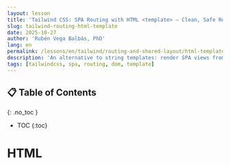 ```yaml
---
layout: lesson
title: 'Tailwind CSS: SPA Routing with HTML <template> — Clean, Safe Rendering'
slug: tailwind-routing-html-template
date: 2025-10-27
author: 'Rubén Vega Balbás, PhD'
lang: en
permalink: /lessons/en/tailwind/routing-and-shared-layout/html-template/
description: 'An alternative to string templates: render SPA views from native HTML <template> elements, using #app as the container.'
tags: [tailwindcss, spa, routing, dom, template]
---
```


<!-- prettier-ignore-start -->

## 📋 Table of Contents
{: .no_toc }
- TOC
{:toc}

<!-- prettier-ignore-end -->

# HTML <template>-based Views (Alternative to String Templates)

> **Backup Your Original Approach!**

Before switching your SPA code over to use `<template>`, it's a good idea to back up the previous string-template version in Git. Here’s a safe workflow using branches:

```bash
# Make sure you're on main and up to date
git checkout main
git pull

# Create a backup branch from main (name it clearly, e.g. backup-string-templates)
git branch backup-string-templates

# (Optional: Or use a timestamp or descriptive note)
# git branch backup-2025-10-28

# Switch to that new backup branch
git checkout backup-string-templates

# Commit any uncommitted changes (optional but recommended for completeness)
git add .
git commit -m "Snapshot: backup of main before refactor"

# Push the backup branch to remote for safekeeping
git push -u origin backup-string-templates

# Return to main to continue with the refactor
git checkout main
```

This way, your original string-template SPA is preserved. If you ever need to retrieve code, you can check out `backup-string-templates` from your remote repository.

---



This lesson mirrors the previous routing lesson but renders each view by cloning content from native HTML `<template>` elements. We still use a single `#app` container, keep Tailwind for styles, and preserve the same navigation and accessibility patterns.

Why `<template>`?

- Structure lives in HTML (readable, skimmable)
- Clone safely and efficiently (no `innerHTML` hazards)
- Works great with `DocumentFragment` to batch DOM updates
- Aligns with the JS DOM lesson: {{ '/lessons/en/js-dom-manipulation/' | relative_url }}


## When Was the HTML `<template>` Element Introduced?

The HTML `<template>` element was **added to the web platform as a living standard in 2014** and is supported in all modern browsers (Chrome, Firefox, Safari, Edge, and Opera). Its intent is to provide a **declarative, inert chunk of DOM** that is not rendered on page load but can be cloned and inserted into the document by JavaScript.

- **Initial specification:** The `<template>` element was first defined as part of the [W3C HTML5 standard in 2014](https://www.w3.org/TR/html5/single-page.html#the-template-element), with [broad browser support arriving by 2015](https://caniuse.com/template).
- **Browser support:** All evergreen browsers (Chrome 26+, Firefox 22+, Safari 7+, Edge, Opera 15+) support `<template>`. It is safe to use for any modern web project.

### Why is `<template>` a game-changer for SPA views?

- **Safe DOM:** Unlike string-based `innerHTML`, template cloning avoids parsing and injection risks.
- **Clean separation:** Lets you keep your UI structure in pure HTML instead of JavaScript strings.
- **Performance:** Allows rapid cloning (with nested nodes, event listeners, etc.) without re-parsing HTML.

> **In summary:**  
> The `<template>` element is a robust, well-supported feature for managing dynamic, modular markup in SPAs. Its introduction solved many of the pain points associated with string templates and unlocked a more "HTML-native" way of building component-based UIs in vanilla JavaScript.




---

## 1) index.html — Shared Layout, Templates, and App Container

```html
<!-- demo/index.html -->
<!DOCTYPE html>
<html lang="en">
	<head>
		<meta charset="UTF-8" />
		<meta name="viewport" content="width=device-width, initial-scale=1.0" />
		<title>Portfolio SPA — HTML Template</title>
		<link rel="stylesheet" href="./src/style.css" />
		<script type="module" src="./src/main.js"></script>
		<script src="https://cdn.tailwindcss.com"></script>
	</head>
	<body class="bg-gray-50 text-gray-900">
		<a
			href="#app"
			class="sr-only focus:not-sr-only focus:absolute focus:top-4 focus:left-4 bg-blue-600 text-white px-4 py-2 rounded">
			Skip to main content
		</a>

		<!-- Shared navigation (semantic list) -->
		<nav
			class="fixed top-0 left-0 w-full bg-gray-900 text-white z-50 shadow-lg"
			role="navigation"
			aria-label="Main navigation">
			<div class="mx-auto px-4">
				<div class="flex justify-between items-center py-4">
					<a href="#/" class="text-4xl font-bold hover:text-gray-300 transition-colors" aria-label="Home">Portfolio</a>
					<ul class="flex gap-6">
						<li><a href="#/" class="hover:text-gray-300 transition-colors" aria-current="page">Home</a></li>
						<li><a href="#/about" class="hover:text-gray-300 transition-colors">About</a></li>
						<li><a href="#/projects" class="hover:text-gray-300 transition-colors">Projects</a></li>
						<li><a href="#/contact" class="hover:text-gray-300 transition-colors">Contact</a></li>
					</ul>
				</div>
			</div>
		</nav>

		<!-- Main content area -->
		<main id="app" class="min-h-screen pt-20 pb-24 flex items-center justify-center" role="main">
			<!-- View templates are external in /views/*.html and lazy-loaded by the router. -->
		</main>

		<!-- Shared footer -->
		<footer class="fixed bottom-0 left-0 w-full z-50 bg-gray-800 text-white py-8" role="contentinfo">
			<div class="container mx-auto px-4 text-center">
				<p class="text-lg">&copy; 2025 Portfolio SPA. Built with Tailwind & Vanilla JS.</p>
			</div>
		</footer>
	</body>
</html>
```

---

## 2) Split Files — main.js, router.js, and views/index.js

### main.js, router.js, and views/index.js: How Your HTML Template-Based SPA Works

Let's break down how the demo's single-page app (SPA) file structure and routing logic works, and which code goes where:

---

#### 1. **main.js** — Application Entry Point

- **Purpose:** Bootstraps your SPA. Instantiates the router and configures any global event listeners.

**demo/src/main.js**

```javascript
// demo/src/main.js
import { SimpleRouter } from './router.js';
import { views } from './views/index.js';

new SimpleRouter(views);

// Optional smooth scroll for in-page anchors that are not router links
document.addEventListener('click', (e) => {
	const link = e.target.closest('a[href^="#"]');
	if (!link) return;
	const href = link.getAttribute('href');
	if (href.startsWith('#/')) return; // router link
	const target = document.querySelector(href);
	if (target) {
		e.preventDefault();
		target.scrollIntoView({ behavior: 'smooth', block: 'start' });
	}
});
```

- **Takeaway:** This file sets up your router so users see views based on the hash (e.g. `#/about`) in the URL, and makes navigation feel smooth and app-like.

---

#### 2. **router.js** — The SimpleRouter Class

- **Purpose:** Handles navigation, view switching, and active link highlighting.
- **How it works:**

  1. **Hash-based Routing:** Listens for `hashchange` and `load` events on the window. When the hash (like `#/about`) changes, it figures out what view to show.
  2. **View Loading:** For each route, loads a [HTML template](https://developer.mozilla.org/en-US/docs/Web/HTML/Element/template) from your `views/` folder if needed, then clones and displays it in `<main id="app">`.
  3. **onMount:** If a route defines an `onMount(app)` function, it calls it after rendering, so you can run JS code for that view.
  4. **Navigation Highlight:** Updates the active nav link using `aria-current="page"` for better accessibility.

- **demo/src/router.js**

```javascript
// demo/src/router.js
export class SimpleRouter {
	constructor(routes) {
		this.routes = routes; // { '/': { templateId, templateUrl, onMount? }, ... }
		this.currentView = null;
		window.addEventListener('hashchange', () => this.handleRoute());
		window.addEventListener('load', () => this.handleRoute());
	}

	async handleRoute() {
		const hash = window.location.hash.slice(1) || '/';
		const route = this.routes[hash] || this.routes[404];
		if (route !== this.currentView) {
			await this.renderView(route);
			this.updateActiveNav(hash);
			this.currentView = route;
		}
	}

	async renderView(route) {
		const app = document.getElementById('app');
		app.textContent = '';

		await ensureTemplateAvailable(route.templateId, route.templateUrl);

		const tpl = document.getElementById(route.templateId);
		if (!tpl) {
			app.textContent = 'Template not found';
			return;
		}

		app.appendChild(tpl.content.cloneNode(true));
		if (typeof route.onMount === 'function') route.onMount(app);
	}

	updateActiveNav(currentHash) {
		document.querySelectorAll('nav a[href^="#/"]').forEach((link) => {
			link.removeAttribute('aria-current');
		});
		const activeLink = document.querySelector(`nav a[href="#${currentHash}"]`);
		if (activeLink) activeLink.setAttribute('aria-current', 'page');
	}
}

const templateCache = new Set();

async function ensureTemplateAvailable(templateId, templateUrl) {
	if (document.getElementById(templateId)) return;
	if (!templateUrl || templateCache.has(templateId)) return;

	const res = await fetch(templateUrl, { credentials: 'same-origin' });
	if (!res.ok) throw new Error(`Failed to load template: ${templateUrl}`);
	const html = await res.text();
	const doc = new DOMParser().parseFromString(html, 'text/html');
	const fetchedTemplate = doc.querySelector('template');
	if (!fetchedTemplate || !fetchedTemplate.id) {
		throw new Error(`No <template id="..."> found in ${templateUrl}`);
	}
	document.body.appendChild(fetchedTemplate);
	templateCache.add(fetchedTemplate.id);
}
```

- **Pedagogical Tip:** This pattern lets you add new routes/views just by creating new template files and updating your `views/index.js` config.

---

#### 3. **views/index.js** — The Views Table

- **Purpose:** Declaratively maps URL hash routes (like `"/"` or `"/about"`) to their template HTML files and optional JS functions to run after rendering.

**demo/src/views/index.js**

```javascript
// demo/src/views/index.js
export const views = {
	'/': { templateId: 'view-home', templateUrl: '/views/home.html' },
	'/about': { templateId: 'view-about', templateUrl: '/views/about.html' },
	'/projects': { templateId: 'view-projects', templateUrl: '/views/projects.html' },
	'/contact': { templateId: 'view-contact', templateUrl: '/views/contact.html' },
	404: { templateId: 'view-404', templateUrl: '/views/404.html' },
};
```

- **Pedagogical Tip:** This file is your "routes table". Add (or remove) views here as your app grows. Each view is a chunk of HTML with an optional `onMount` handler for logic like fetching data or adding event listeners.

---

### **How It All Works Together**

1. When your app loads, `main.js` sets up the router.
2. The router listens for URL hash changes (e.g., `#/about`).
3. Based on the hash, it finds a view in `views/index.js` — each view points to an HTML `<template>` file and can provide JS behavior.
4. The router **fetches and renders** the needed HTML template right into the page, replacing content in the `<main id="app">`.
5. If you write an `onMount` function for a view, that code runs just after the view loads (perfect for initializing JS or animation).
6. The router updates navigation highlighting to reflect the active route.

---

**This structure is clean, accessible, and easy to extend:**

- All HTML for each view goes in its own `/views` file.
- No risky `innerHTML` necessary! Safe template cloning is used.
- You get instant-feeling navigation, with each view loaded only as needed.

If you need to add a new page to your SPA, just:

- Add a new `<template>` HTML file to `/views`
- Update `views/index.js` with a new route

That's it!

---

## 3) style.css — Minimal Tokens (Optional)

```css
/* demo/src/style.css */
/* If you use Tailwind, this file can be tiny or empty. Add local tokens as needed. */
/* Custom CSS only for skip link focus styles (Tailwind doesn't cover this well) */
/* 
Accessibility reasons: 
These custom CSS classes support the "Skip to main content" link, an essential accessibility feature. 
- `.sr-only` visually hides the link so it remains available to screen readers, helping keyboard and assistive technology users bypass repetitive navigation.
- `.focus\:not-sr-only:focus` makes the link visible when focused (usually by Tab key), letting keyboard users activate it easily.

Tailwind's utility classes do not fully cover this pattern, so we use custom CSS to ensure strong accessibility for all users.
*/

.sr-only {
	position: absolute;
	width: 1px;
	height: 1px;
	padding: 0;
	margin: -1px;
	overflow: hidden;
	clip: rect(0, 0, 0, 0);
	white-space: nowrap;
	border-width: 0;
}
.focus\:not-sr-only:focus {
	position: static;
	width: auto;
	height: auto;
	padding: inherit;
	margin: inherit;
	overflow: visible;
	clip: auto;
	white-space: normal;
}
```

---

## Why This Structure

- Router is reusable and testable; views table is declarative
- Each view lives in one HTML file with a single `<template id="...">` (readable)
- Avoids `innerHTML` risks; render via cloning safe template content
- Can lazy-load view templates on first visit, then reuse from cache
- Works well with `DocumentFragment` for bulk updates (see {{ '/lessons/en/js-dom-manipulation/' | relative_url }})

## Exercises

1. Add a new `<template id="view-typography">` and route `#/typography`.
2. Add a list inside a template and populate it from `onMount` using a `DocumentFragment`.
3. Convert one string-template view from the other lesson into an HTML template.

---

## Demo Files

The lesson quotes the exact demo files above. They are also available in this folder:

- `demo/index.html`
- `demo/src/main.js`
- `demo/src/style.css`

---

## How to Run the Demo

You can run the demo locally with any static file server. For example:

1. **Using VS Code Live Server extension**

   - Open this folder in VS Code.
   - Right-click `demo/index.html` and select "Open with Live Server".

2. **Using `npm`'s built-in HTTP server:**

   ```sh
   npm install -g http-server
   http-server ./demo
   ```

3. **Using Python (if installed):**
   ```sh
   cd demo
   python3 -m http.server
   ```

Then visit [http://localhost:8080/](http://localhost:8080/) (or the port shown) in your browser.

### Adding Tailwind Styles to the Demo

This demo uses Tailwind CSS utility classes. To see the styles, add the Tailwind CDN to `demo/index.html`:

```html
<!-- demo/index.html <head> -->
<script src="https://cdn.tailwindcss.com"></script>
```

**Note:** For a production app, use a proper Tailwind build setup (Vite + PostCSS) instead of the CDN for smaller bundles and customization.
